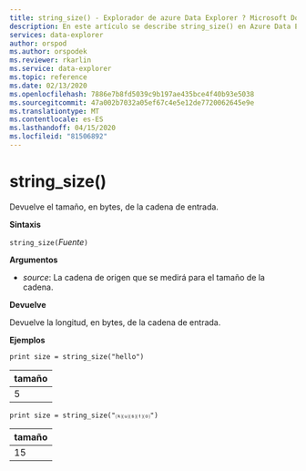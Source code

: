 ```yaml
---
title: string_size() - Explorador de azure Data Explorer ? Microsoft Docs
description: En este artículo se describe string_size() en Azure Data Explorer.
services: data-explorer
author: orspod
ms.author: orspodek
ms.reviewer: rkarlin
ms.service: data-explorer
ms.topic: reference
ms.date: 02/13/2020
ms.openlocfilehash: 7886e7b8fd5039c9b197ae435bce4f40b93e5038
ms.sourcegitcommit: 47a002b7032a05ef67c4e5e12de7720062645e9e
ms.translationtype: MT
ms.contentlocale: es-ES
ms.lasthandoff: 04/15/2020
ms.locfileid: "81506892"
---
```

# <a name="string_size"></a>string_size()

Devuelve el tamaño, en bytes, de la cadena de entrada.

**Sintaxis**

`string_size(`*Fuente*`)`

**Argumentos**

* *source*: La cadena de origen que se medirá para el tamaño de la cadena.

**Devuelve**

Devuelve la longitud, en bytes, de la cadena de entrada.

**Ejemplos**

```kusto
print size = string_size("hello")
```

|tamaño|
|---|
|5|

```kusto
print size = string_size("⒦⒰⒮⒯⒪")
```

|tamaño|
|---|
|15|